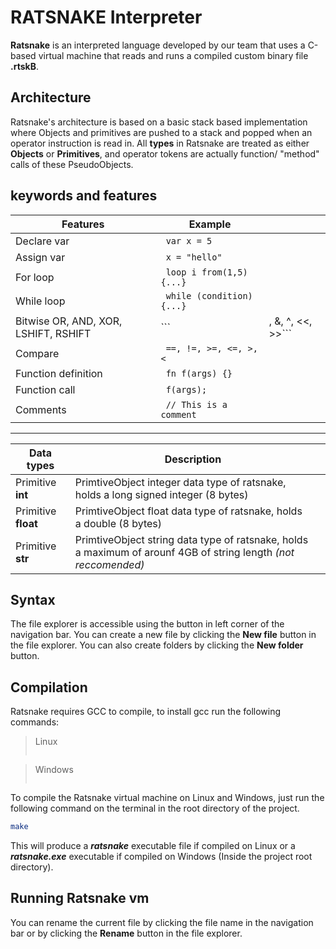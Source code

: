 # RATSNAKE Interpreter

 **Ratsnake** is an interpreted language developed by our team that uses a C-based virtual machine that reads and runs a compiled custom binary file **.rtskB**. 
 
## Architecture
Ratsnake's architecture is based on a basic stack based implementation where Objects and primitives are pushed to a stack and popped when an  operator instruction is read in. All **types** in Ratsnake are treated as either **Objects** or **Primitives**, and operator tokens are actually function/ "method" calls of these PseudoObjects.

## keywords and features 
 
| Features|Example  ||
|--|--|--|
| Declare var|``` var x = 5```  ||
| Assign var|``` x = "hello"```  ||
| For loop|``` loop i from(1,5){...}```  ||
| While loop|``` while (condition) {...}```  ||
| Bitwise OR, AND, XOR, LSHIFT, RSHIFT|``` |, &, ^, <<, >>```  ||
| Compare|``` ==, !=, >=, <=, >, <```  ||
| Function definition|``` fn f(args) {}```  ||
| Function call|``` f(args);```  ||
| Comments|``` // This is a comment```  ||
****
| Data types|Description||
|--|--|--|
| Primitive **int**| PrimtiveObject integer data type of ratsnake, holds a long signed integer (8 bytes)  ||
| Primitive **float**| PrimtiveObject float data type of ratsnake, holds a double (8 bytes)  ||
| Primitive **str**| PrimtiveObject string data type of ratsnake, holds a maximum of arounf 4GB of string length *(not reccomended)*  ||


## Syntax

The file explorer is accessible using the button in left corner of the navigation bar. You can create a new file by clicking the **New file** button in the file explorer. You can also create folders by clicking the **New folder** button.

## Compilation
Ratsnake requires GCC to compile, to install gcc run the following commands:
>Linux 
>```Bash
>
>```

>Windows
>```Bash
>
>```
To compile the Ratsnake virtual machine on Linux and Windows, just run the following command on the terminal in the root directory of the project. 
```Bash
make
```
This will produce a ***ratsnake*** executable file if compiled on Linux or a ***ratsnake.exe*** executable if compiled on Windows (Inside the project root directory).

## Running Ratsnake vm

You can rename the current file by clicking the file name in the navigation bar or by clicking the **Rename** button in the file explorer.

